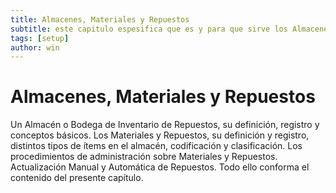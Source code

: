 ```yaml
---
title: Almacenes, Materiales y Repuestos
subtitle: este capitulo espesifica que es y para que sirve los Almacenes, Materiales y Repuestos
tags: [setup]
author: win
---
```



# Almacenes, Materiales y Repuestos

Un  Almacén o  Bodega de  Inventario de  Repuestos,  su definición,  registro  y  conceptos básicos. Los Materiales y Repuestos, su definición y registro, distintos tipos de ítems en el almacén,  codificación  y  clasificación.  Los   procedimientos  de  administración  sobre Materiales y Repuestos. Actualización Manual y Automática de Repuestos. Todo ello conforma el contenido del presente capítulo.

